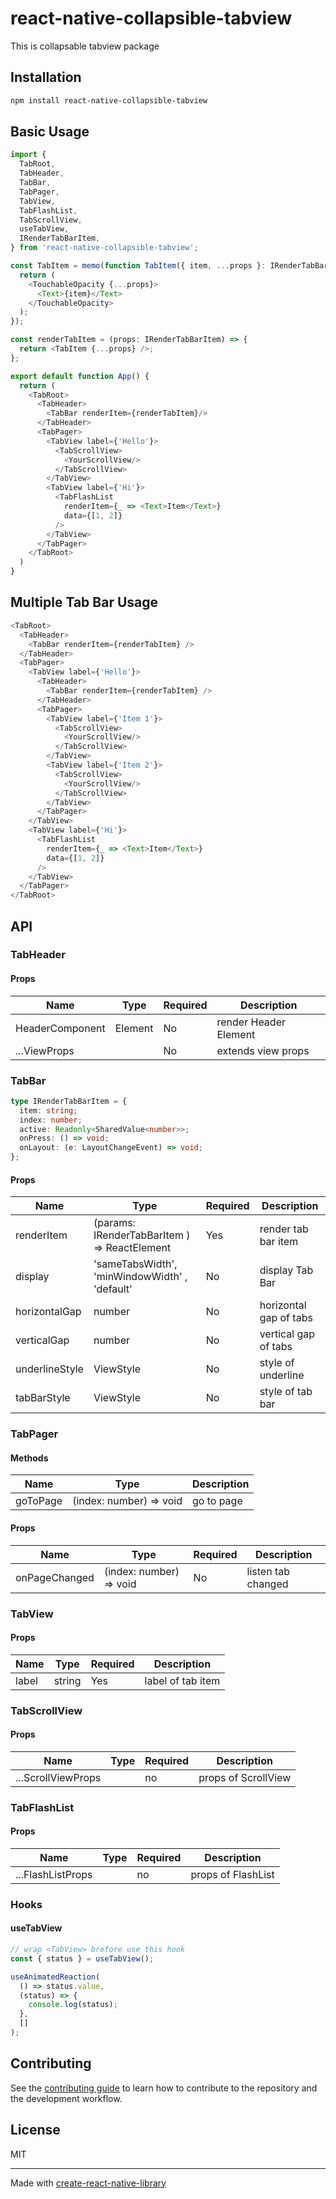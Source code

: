 # react-native-collapsible-tabview

This is collapsable tabview package

## Installation

```sh
npm install react-native-collapsible-tabview
```

## Basic Usage

```js
import {
  TabRoot,
  TabHeader,
  TabBar,
  TabPager,
  TabView,
  TabFlashList,
  TabScrollView,
  useTabView,
  IRenderTabBarItem,
} from 'react-native-collapsible-tabview';

const TabItem = memo(function TabItem({ item, ...props }: IRenderTabBarItem) {
  return (
    <TouchableOpacity {...props}>
      <Text>{item}</Text>
    </TouchableOpacity>
  );
});

const renderTabItem = (props: IRenderTabBarItem) => {
  return <TabItem {...props} />;
};

export default function App() {
  return (
    <TabRoot>
      <TabHeader>
        <TabBar renderItem={renderTabItem}/>
      </TabHeader>
      <TabPager>
        <TabView label={'Hello'}>
          <TabScrollView>
            <YourScrollView/>
          </TabScrollView>
        </TabView>
        <TabView label={'Hi'}>
          <TabFlashList
            renderItem={_ => <Text>Item</Text>}
            data={[1, 2]}
          />
        </TabView>
      </TabPager>
    </TabRoot>
  )
}
```
## Multiple Tab Bar Usage
```js
<TabRoot>
  <TabHeader>
    <TabBar renderItem={renderTabItem} />
  </TabHeader>
  <TabPager>
    <TabView label={'Hello'}>
      <TabHeader>
        <TabBar renderItem={renderTabItem} />
      </TabHeader>
      <TabPager>
        <TabView label={'Item 1'}>
          <TabScrollView>
            <YourScrollView/>
          </TabScrollView>
        </TabView>
        <TabView label={'Item 2'}>
          <TabScrollView>
            <YourScrollView/>
          </TabScrollView>
        </TabView>
      </TabPager>
    </TabView>
    <TabView label={'Hi'}>
      <TabFlashList
        renderItem={_ => <Text>Item</Text>}
        data={[1, 2]}
      />
    </TabView>
  </TabPager>
</TabRoot>
```


## API

### TabHeader
#### Props
Name            | Type     | Required | Description           |
--------------- |----------|----------|-----------------------|
HeaderComponent | Element  | No       | render Header Element |
...ViewProps    |          | No       | extends view props    |

### TabBar
```ts
type IRenderTabBarItem = {
  item: string;
  index: number;
  active: Readonly<SharedValue<number>>;
  onPress: () => void;
  onLayout: (e: LayoutChangeEvent) => void;
};
```
#### Props
Name            | Type                                          | Required | Description            |
--------------- |-----------------------------------------------|-----|------------------------|
renderItem      | (params: IRenderTabBarItem ) => ReactElement     | Yes             | render tab bar item    |
display         | 'sameTabsWidth', 'minWindowWidth' , 'default' | No  | display Tab Bar        |
horizontalGap   | number                                        | No  | horizontal gap of tabs |
verticalGap     | number                                        | No  | vertical gap of tabs   |
underlineStyle  | ViewStyle                                     | No  | style of underline     |
tabBarStyle     | ViewStyle                                     | No  | style of tab bar       |

### TabPager
#### Methods
Name            | Type                      | Description |
--------------- |---------------------------|-------------|
goToPage         | (index: number) => void  | go to page  |

#### Props
Name            | Type                     | Required | Description        |
--------------- |--------------------------|----------|--------------------|
onPageChanged   |  (index: number) => void | No       | listen tab changed |

### TabView
#### Props
Name            | Type   | Required | Description       |
--------------- |--------|----------|-------------------|
label   | string | Yes      | label of tab item |


### TabScrollView
#### Props
Name            | Type   | Required | Description         |
--------------- |--------|----------|---------------------|
...ScrollViewProps   |  | no        | props of ScrollView |

### TabFlashList
#### Props
Name            | Type   | Required | Description         |
--------------- |--------|----------|---------------------|
...FlashListProps   |  | no        | props of FlashList |

### Hooks
#### useTabView
```js
// wrap <TabView> brefore use this hook
const { status } = useTabView();

useAnimatedReaction(
  () => status.value,
  (status) => {
    console.log(status);
  },
  []
);
```

## Contributing

See the [contributing guide](CONTRIBUTING.md) to learn how to contribute to the repository and the development workflow.

## License

MIT

---

Made with [create-react-native-library](https://github.com/callstack/react-native-builder-bob)
